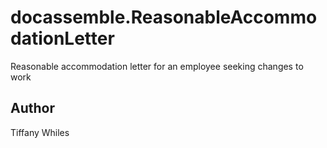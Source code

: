 # docassemble.ReasonableAccommodationLetter

Reasonable accommodation letter for an employee seeking changes to work

## Author

Tiffany Whiles

